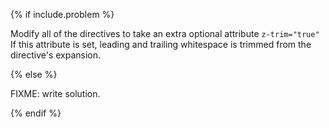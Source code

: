 {% if include.problem %}

Modify all of the directives to take an extra optional attribute `z-trim="true"`
If this attribute is set,
leading and trailing whitespace is trimmed from the directive's expansion.

{% else %}

FIXME: write solution.

{% endif %}
